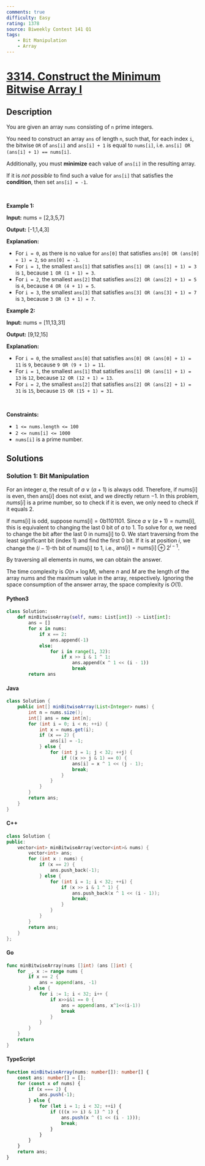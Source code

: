 ```yaml
---
comments: true
difficulty: Easy
rating: 1378
source: Biweekly Contest 141 Q1
tags:
    - Bit Manipulation
    - Array
---
```


<!-- problem:start -->

# [3314. Construct the Minimum Bitwise Array I](https://leetcode.com/problems/construct-the-minimum-bitwise-array-i)

## Description

<!-- description:start -->

<p>You are given an array <code>nums</code> consisting of <code>n</code> <span data-keyword="prime-number">prime</span> integers.</p>

<p>You need to construct an array <code>ans</code> of length <code>n</code>, such that, for each index <code>i</code>, the bitwise <code>OR</code> of <code>ans[i]</code> and <code>ans[i] + 1</code> is equal to <code>nums[i]</code>, i.e. <code>ans[i] OR (ans[i] + 1) == nums[i]</code>.</p>

<p>Additionally, you must <strong>minimize</strong> each value of <code>ans[i]</code> in the resulting array.</p>

<p>If it is <em>not possible</em> to find such a value for <code>ans[i]</code> that satisfies the <strong>condition</strong>, then set <code>ans[i] = -1</code>.</p>

<p>&nbsp;</p>
<p><strong class="example">Example 1:</strong></p>

<div class="example-block">
<p><strong>Input:</strong> <span class="example-io">nums = [2,3,5,7]</span></p>

<p><strong>Output:</strong> <span class="example-io">[-1,1,4,3]</span></p>

<p><strong>Explanation:</strong></p>

<ul>
	<li>For <code>i = 0</code>, as there is no value for <code>ans[0]</code> that satisfies <code>ans[0] OR (ans[0] + 1) = 2</code>, so <code>ans[0] = -1</code>.</li>
	<li>For <code>i = 1</code>, the smallest <code>ans[1]</code> that satisfies <code>ans[1] OR (ans[1] + 1) = 3</code> is <code>1</code>, because <code>1 OR (1 + 1) = 3</code>.</li>
	<li>For <code>i = 2</code>, the smallest <code>ans[2]</code> that satisfies <code>ans[2] OR (ans[2] + 1) = 5</code> is <code>4</code>, because <code>4 OR (4 + 1) = 5</code>.</li>
	<li>For <code>i = 3</code>, the smallest <code>ans[3]</code> that satisfies <code>ans[3] OR (ans[3] + 1) = 7</code> is <code>3</code>, because <code>3 OR (3 + 1) = 7</code>.</li>
</ul>
</div>

<p><strong class="example">Example 2:</strong></p>

<div class="example-block">
<p><strong>Input:</strong> <span class="example-io">nums = [11,13,31]</span></p>

<p><strong>Output:</strong> <span class="example-io">[9,12,15]</span></p>

<p><strong>Explanation:</strong></p>

<ul>
	<li>For <code>i = 0</code>, the smallest <code>ans[0]</code> that satisfies <code>ans[0] OR (ans[0] + 1) = 11</code> is <code>9</code>, because <code>9 OR (9 + 1) = 11</code>.</li>
	<li>For <code>i = 1</code>, the smallest <code>ans[1]</code> that satisfies <code>ans[1] OR (ans[1] + 1) = 13</code> is <code>12</code>, because <code>12 OR (12 + 1) = 13</code>.</li>
	<li>For <code>i = 2</code>, the smallest <code>ans[2]</code> that satisfies <code>ans[2] OR (ans[2] + 1) = 31</code> is <code>15</code>, because <code>15 OR (15 + 1) = 31</code>.</li>
</ul>
</div>

<p>&nbsp;</p>
<p><strong>Constraints:</strong></p>

<ul>
	<li><code>1 &lt;= nums.length &lt;= 100</code></li>
	<li><code>2 &lt;= nums[i] &lt;= 1000</code></li>
	<li><code>nums[i]</code> is a prime number.</li>
</ul>

<!-- description:end -->

## Solutions

<!-- solution:start -->

### Solution 1: Bit Manipulation

For an integer $a$, the result of $a \lor (a + 1)$ is always odd. Therefore, if $\text{nums[i]}$ is even, then $\text{ans}[i]$ does not exist, and we directly return $-1$. In this problem, $\textit{nums}[i]$ is a prime number, so to check if it is even, we only need to check if it equals $2$.

If $\text{nums[i]}$ is odd, suppose $\text{nums[i]} = \text{0b1101101}$. Since $a \lor (a + 1) = \text{nums[i]}$, this is equivalent to changing the last $0$ bit of $a$ to $1$. To solve for $a$, we need to change the bit after the last $0$ in $\text{nums[i]}$ to $0$. We start traversing from the least significant bit (index $1$) and find the first $0$ bit. If it is at position $i$, we change the $(i - 1)$-th bit of $\text{nums[i]}$ to $1$, i.e., $\text{ans}[i] = \text{nums[i]} \oplus 2^{i - 1}$.

By traversing all elements in $\text{nums}$, we can obtain the answer.

The time complexity is $O(n \times \log M)$, where $n$ and $M$ are the length of the array $\text{nums}$ and the maximum value in the array, respectively. Ignoring the space consumption of the answer array, the space complexity is $O(1)$.

<!-- tabs:start -->

#### Python3

```python
class Solution:
    def minBitwiseArray(self, nums: List[int]) -> List[int]:
        ans = []
        for x in nums:
            if x == 2:
                ans.append(-1)
            else:
                for i in range(1, 32):
                    if x >> i & 1 ^ 1:
                        ans.append(x ^ 1 << (i - 1))
                        break
        return ans
```

#### Java

```java
class Solution {
    public int[] minBitwiseArray(List<Integer> nums) {
        int n = nums.size();
        int[] ans = new int[n];
        for (int i = 0; i < n; ++i) {
            int x = nums.get(i);
            if (x == 2) {
                ans[i] = -1;
            } else {
                for (int j = 1; j < 32; ++j) {
                    if ((x >> j & 1) == 0) {
                        ans[i] = x ^ 1 << (j - 1);
                        break;
                    }
                }
            }
        }
        return ans;
    }
}
```

#### C++

```cpp
class Solution {
public:
    vector<int> minBitwiseArray(vector<int>& nums) {
        vector<int> ans;
        for (int x : nums) {
            if (x == 2) {
                ans.push_back(-1);
            } else {
                for (int i = 1; i < 32; ++i) {
                    if (x >> i & 1 ^ 1) {
                        ans.push_back(x ^ 1 << (i - 1));
                        break;
                    }
                }
            }
        }
        return ans;
    }
};
```

#### Go

```go
func minBitwiseArray(nums []int) (ans []int) {
	for _, x := range nums {
		if x == 2 {
			ans = append(ans, -1)
		} else {
			for i := 1; i < 32; i++ {
				if x>>i&1 == 0 {
					ans = append(ans, x^1<<(i-1))
					break
				}
			}
		}
	}
	return
}
```

#### TypeScript

```ts
function minBitwiseArray(nums: number[]): number[] {
    const ans: number[] = [];
    for (const x of nums) {
        if (x === 2) {
            ans.push(-1);
        } else {
            for (let i = 1; i < 32; ++i) {
                if (((x >> i) & 1) ^ 1) {
                    ans.push(x ^ (1 << (i - 1)));
                    break;
                }
            }
        }
    }
    return ans;
}
```

<!-- tabs:end -->

<!-- solution:end -->

<!-- problem:end -->
